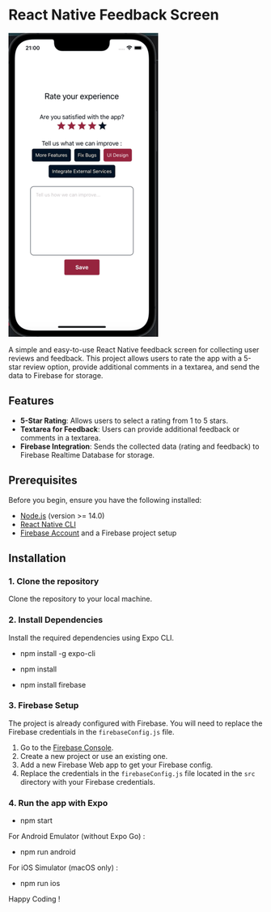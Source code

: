 # React Native Feedback Screen

![Screenshot](assets/screenshot.png)

A simple and easy-to-use React Native feedback screen for collecting user reviews and feedback. This project allows users to rate the app with a 5-star review option, provide additional comments in a textarea, and send the data to Firebase for storage.

## Features

- **5-Star Rating**: Allows users to select a rating from 1 to 5 stars.
- **Textarea for Feedback**: Users can provide additional feedback or comments in a textarea.
- **Firebase Integration**: Sends the collected data (rating and feedback) to Firebase Realtime Database for storage.

## Prerequisites

Before you begin, ensure you have the following installed:

- [Node.js](https://nodejs.org/) (version >= 14.0)
- [React Native CLI](https://reactnative.dev/docs/environment-setup)
- [Firebase Account](https://firebase.google.com/) and a Firebase project setup

## Installation

### 1. Clone the repository

Clone the repository to your local machine.

### 2. Install Dependencies

Install the required dependencies using Expo CLI.

- npm install -g expo-cli

- npm install

- npm install firebase

### 3. Firebase Setup

The project is already configured with Firebase. You will need to replace the Firebase credentials in the `firebaseConfig.js` file.

1. Go to the [Firebase Console](https://console.firebase.google.com/).
2. Create a new project or use an existing one.
3. Add a new Firebase Web app to get your Firebase config.
4. Replace the credentials in the `firebaseConfig.js` file located in the `src` directory with your Firebase credentials.

### 4. Run the app with Expo

- npm start

For Android Emulator (without Expo Go) :
- npm run android
 
For iOS Simulator (macOS only) : 
- npm run ios

Happy Coding ! 